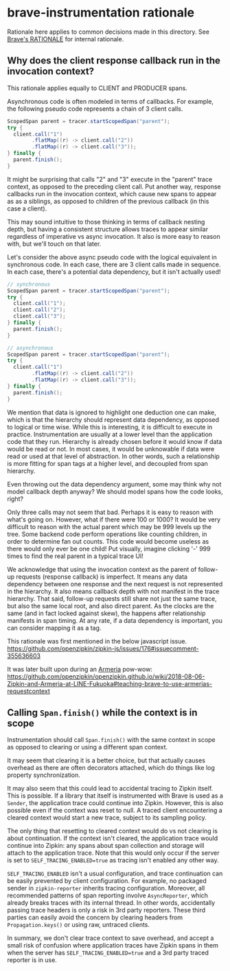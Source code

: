 # brave-instrumentation rationale
Rationale here applies to common decisions made in this directory. See
[Brave's RATIONALE](../brave/RATIONALE.md) for internal rationale.

## Why does the client response callback run in the invocation context?
This rationale applies equally to CLIENT and PRODUCER spans.

Asynchronous code is often modeled in terms of callbacks. For example, the
following pseudo code represents a chain of 3 client calls.
```java
ScopedSpan parent = tracer.startScopedSpan("parent");
try {
  client.call("1")
        .flatMap((r) -> client.call("2"))
        .flatMap((r) -> client.call("3"));
} finally {
  parent.finish();
}
```

It might be surprising that calls "2" and "3" execute in the "parent" trace
context, as opposed to the preceding client call. Put another way, response
callbacks run in the invocation context, which cause new spans to appear as
as a siblings, as opposed to children of the previous callback (in this case
a client).

This may sound intuitive to those thinking in terms of callback nesting depth,
but having a consistent structure allows traces to appear similar regardless of
imperative vs async invocation. It also is more easy to reason with, but we'll
touch on that later.

Let's consider the above async pseudo code with the logical equivalent in
synchronous code. In each case, there are 3 client calls made in sequence. In
each case, there's a potential data dependency, but it isn't actually used!
```java
// synchronous
ScopedSpan parent = tracer.startScopedSpan("parent");
try {
  client.call("1");
  client.call("2");
  client.call("3");
} finally {
  parent.finish();
}

// asynchronous
ScopedSpan parent = tracer.startScopedSpan("parent");
try {
  client.call("1")
        .flatMap((r) -> client.call("2"))
        .flatMap((r) -> client.call("3"));
} finally {
  parent.finish();
}
```

We mention that data is ignored to highlight one deduction one can make, which
is that the hierarchy should represent data dependency, as opposed to logical
or time wise. While this is interesting, it is difficult to execute in
practice. Instrumentation are usually at a lower level than the application
code that they run. Hierarchy is already chosen before it would know if data
would be read or not. In most cases, it would be unknowable if data were read
or used at that level of abstraction. In other words, such a relationship is
more fitting for span tags at a higher level, and decoupled from span
hierarchy.

Even throwing out the data dependency argument, some may think why not model
callback depth anyway? We should model spans how the code looks, right?

Only three calls may not seem that bad. Perhaps it is easy to reason with
what's going on. However, what if there were 100 or 1000? It would be very
difficult to reason with the actual parent which may be 999 levels up the tree.
Some backend code perform operations like counting children, in order to
determine fan out counts. This code would become useless as there would only
ever be one child! Put visually, imagine clicking '-' 999 times to find the
real parent in a typical trace UI!

We acknowledge that using the invocation context as the parent of follow-up
requests (response callback) is imperfect. It means any data dependency between
one response and the next request is not represented in the hierarchy. It also
means callback depth with not manifest in the trace hierarchy. That said,
follow-up requests still share not just the same trace, but also the same local
root, and also direct parent. As the clocks are the same (and in fact locked
against skew), the happens after relationship manifests in span timing. At any
rate, if a data dependency is important, you can consider mapping it as a tag.

This rationale was first mentioned in the below javascript issue.
https://github.com/openzipkin/zipkin-js/issues/176#issuecomment-355636603

It was later built upon during an [Armeria](https://github.com/line/armeria) pow-wow:
https://github.com/openzipkin/openzipkin.github.io/wiki/2018-08-06-Zipkin-and-Armeria-at-LINE-Fukuoka#teaching-brave-to-use-armerias-requestcontext

## Calling `Span.finish()` while the context is in scope
Instrumentation should call `Span.finish()` with the same context in scope as
opposed to clearing or using a different span context.

It may seem that clearing it is a better choice, but that actually causes
overhead as there are often decorators attached, which do things like log
property synchronization.

It may also seem that this could lead to accidental tracing to Zipkin itself.
This is possible. If a library that itself is instrumented with Brave is used
as a `Sender`, the application trace could continue into Zipkin. However, this
is also possible even if the context was reset to null. A traced client
encountering a cleared context would start a new trace, subject to its sampling
policy.

The only thing that resetting to cleared context would do vs not clearing is
about continuation. If the context isn't cleared, the application trace would
continue into Zipkin: any spans about span collection and storage will attach
to the application trace. Note that this would only occur if the server is set
to `SELF_TRACING_ENABLED=true` as tracing isn't enabled any other way.

`SELF_TRACING_ENABLED` isn't a usual configuration, and trace continuation can
be easily prevented by client configuration. For example, no packaged sender in
`zipkin-reporter` inherits tracing configuration. Moreover, all recommended
patterns of span reporting involve `AsyncReporter`, which already breaks traces
with its internal thread. In other words, accidentally passing trace headers is
only a risk in 3rd party reporters. These third parties can easily avoid the
concern by clearing headers from `Propagation.keys()` or using raw, untraced
clients.

In summary, we don't clear trace context to save overhead, and accept a small
risk of confusion where application traces have Zipkin spans in them when the
server has `SELF_TRACING_ENABLED=true` and a 3rd party traced reporter is in
use.
